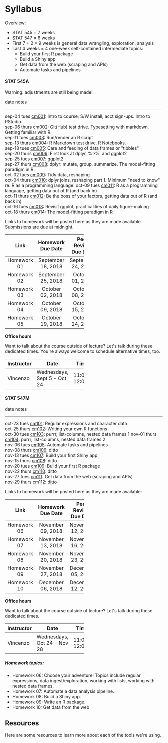# Syllabus



Overview:

  * STAT 545 = 7 weeks
  * STAT 547 = 6 weeks
  * First 7 + 2 = 9 weeks is general data wrangling, exploration, analysis
  * Last 4 weeks = 4 one-week self-contained intermediate topics:
    - Build your first R package
    - Build a Shiny app
    - Get data from the web (scraping and APIs)
    - Automate tasks and pipelines

<!-- unholy hack to make following two tables less wide and the same wide -->
<style type="text/css">
table {
   max-width: 50%;
}
</style>

#### STAT 545A

Warning: adjustments are still being made!


date           notes                                                                                                                   
-------------  ------------------------------------------------------------------------------------------------------------------------
sep-04 tues    <a href="cm001.nb.html">cm001</a>: Intro to course; S/W install; acct sign-ups. Intro to RStudio.      
sep-06 thurs   <a href="cm002.nb.html">cm002</a>: Git(Hub) test drive. Typesetting with markdown. Getting familiar with R.          
sep-11 tues    <a href="cm003.nb.html">cm003</a>: Run/render an R script                
sep-13 thurs   <a href="cm004.nb.html">cm004</a>: R Markdown test drive. R Notebooks.                                         
sep-18 tues    <a href="cm005.nb.html">cm005</a>: Care and feeding of data frames or "tibbles"                          
sep-20 thurs   <a href="cm006.nb.html">cm006</a>: First look at dplyr, %>%, and ggplot2                             
sep-25 tues    <a href="cm007.nb.html">cm007</a>: ggplot2                                                                         
sep-27 thurs   <a href="cm008.nb.html">cm008</a>: dplyr: mutate, group, summarize. The model-fitting paradigm in R.                          
oct-02 tues    <a href="cm009.nb.html">cm009</a>: Tidy data, reshaping                                                         
oct-04 thurs   <a href="cm010.nb.html">cm010</a>: dplyr joins, reshaping part 1. Minimum "need to know" re: R as a programming language.
oct-09 tues    <a href="cm011.nb.html">cm011</a>: R as a programming language, getting data out of R (and back in)  
oct-11 thurs   <a href="cm012.nb.html">cm012</a>: Be the boss of your factors, getting data out of R (and back in)        
oct-16 tues    <a href="cm013.nb.html">cm013</a>: Revisit ggplot, practicalities of daily figure-making                 
oct-18 thurs   <a href="cm014.nb.html">cm014</a>: The model-fitting paradigm in R    

Links to homework will be posted here as they are made available. Submissions are due at midnight.

| Link |  Homework Due Date  |  Peer Review Due Date |
| :--: | :---------------: | :-----------------: |
| Homework 01 | September 18, 2018 | September 24, 2018 |
| Homework 02 | September 25, 2018 | October 01, 2018 |
| Homework 03 | October 02,   2018 | October 08, 2018 |
| Homework 04 | October 09,   2018 | October 15, 2018 |
| Homework 05 | October 19,   2018 | October 24, 2018 |

__Office hours__

Want to talk about the course outside of lecture? Let's talk during these dedicated times. You're always welcome to schedule alternative times, too.

| Instructor | Date | Time | Place |
|------------|------|------|-------|
| Vincenzo | Wednesdays, Sept 5 - Oct 24 | 11:00-12:00 | ESB 1043 |

#### STAT 547M


date           notes                                                                                             
-------------  --------------------------------------------------------------------------------------------------
oct-23 tues    <a href="cm101.nb.html">cm101</a>: Regular expressions and character data       
oct-25 thurs   <a href="cm102.nb.html">cm102</a>: Writing your own R functions                    
oct-30 tues    <a href="cm103.nb.html">cm103</a>: purrr, list-columns, nested data frames 1
nov-01 thurs   <a href="cm104.nb.html">cm104</a>: purrr, list-columns, nested data frames 2   
nov-06 tues    <a href="cm105.nb.html">cm105</a>: Automate tasks and pipelines   
nov-08 thurs   <a href="cm106.nb.html">cm106</a>: ditto                                         
nov-13 tues    <a href="cm107.nb.html">cm107</a>: Build your first Shiny app                
nov-15 thurs   <a href="cm108.nb.html">cm108</a>: ditto                                                  
nov-20 tues    <a href="cm109.nb.html">cm109</a>: Build your first R package                               
nov-22 thurs   <a href="cm110.nb.html">cm110</a>: ditto                                                    
nov-27 tues    <a href="cm111.nb.html">cm111</a>: Get data from the web (scraping and APIs)                 
nov-29 thurs   <a href="cm112.nb.html">cm112</a>: ditto                                                     

Links to homework will be posted here as they are made available:

| Link |  Homework Due Date  |  Peer Review Due Date |
| :--: | :---------------: | :-----------------: |
| Homework 06 | November 09, 2018 | November 12, 2018 |
| Homework 07 | November 13, 2018 | November 16, 2018 |
| Homework 08 | November 20, 2018 | November 23, 2018 |
| Homework 09 | November 27, 2018 | December 05, 2018 |
| Homework 10 | December 06, 2018 | December 12, 2018 |

__Office hours__

Want to talk about the course outside of lecture? Let's talk during these dedicated times.

| Instructor | Date | Time | Place |
|------------|------|------|-------|
| Vincenzo | Wednesdays, Oct 24 - Nov 28 | 11:00-12:00 | ESB 1043 |


##### Homework topics:

  * Homework 06: Choose your adventure! Topics include regular expressions, data ingest/exploration, working with lists, working with nested data frames.
  * Homework 07: Automate a data analysis pipeline.
  * Homework 08: Build a Shiny app.
  * Homework 09: Write an R package.
  * Homework 10: Get data from the web

## Resources

Here are some resources to learn more about each of the tools we're using.